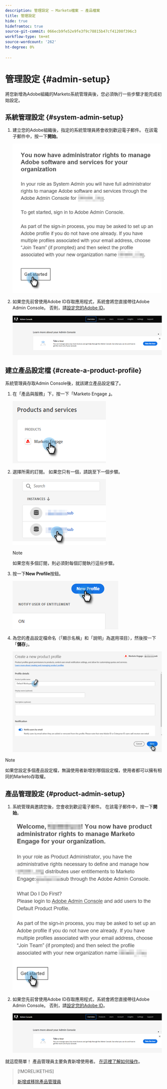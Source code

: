 ```yaml
---
description: 管理設定 — Marketo檔案 — 產品檔案
title: 管理設定
hide: true
hidefromtoc: true
source-git-commit: 066ecb9fe52e9fe3f9c78815b47cf41208f396c3
workflow-type: tm+mt
source-wordcount: '262'
ht-degree: 0%

---
```


# 管理設定 {#admin-setup}

將您新增為Adobe組織的Marketo系統管理員後，您必須執行一些步驟才能完成初始設定。

## 系統管理設定 {#system-admin-setup}

1. 建立您的Adobe組織後，指定的系統管理員將會收到歡迎電子郵件。 在該電子郵件中，按一下&#x200B;**開始**。

   ![](assets/admin-setup-1.png)

1. 如果您先前曾使用Adobe ID存取應用程式，系統會將您直接帶往Adobe Admin Console。 否則，請[設定您的Adobe ID](https://helpx.adobe.com/manage-account/using/create-update-adobe-id.html)。

   ![](assets/admin-setup-2.png)

## 建立產品設定檔 {#create-a-product-profile}

系統管理員存取Admin Console後，就該建立產品設定檔了。

1. 在「產品與服務」下，按一下「Marketo Engage **」**。

   ![](assets/admin-setup-3.png)

1. 選擇所需的訂閱。 如果您只有一個，請跳至下一個步驟。

   ![](assets/admin-setup-4.png)

   >[!NOTE]
   >
   >如果您有多個訂閱，則必須對每個訂閱執行這些步驟。

1. 按一下&#x200B;**New Profile**&#x200B;按鈕。

   ![](assets/admin-setup-5.png)

1. 為您的產品設定檔命名（「顯示名稱」和「說明」為選用項目），然後按一下「**儲存**」。

   ![](assets/admin-setup-6.png)

>[!NOTE]
>
>如果您設定多個產品設定檔，無論使用者新增到哪個設定檔，使用者都可以擁有相同的Marketo存取權。

## 產品管理設定 {#product-admin-setup}

1. 系統管理員邀請您後，您會收到歡迎電子郵件。 在該電子郵件中，按一下&#x200B;**開始**。

   ![](assets/admin-setup-7.png)

1. 如果您先前曾使用Adobe ID存取應用程式，系統會將您直接帶往Adobe Admin Console。 否則，請[設定您的Adobe ID](https://helpx.adobe.com/manage-account/using/create-update-adobe-id.html)。

   ![](assets/admin-setup-8.png)

就這麼簡單！ 產品管理員主要負責新增使用者。 [在這裡了解如何操作](/help/marketo/product-docs/administration/marketo-with-adobe-identity/add-or-remove-a-user.md#add-a-user)。

>[!MORELIKETHIS]
>
>[新增或移除產品管理員](/help/marketo/product-docs/administration/marketo-with-adobe-identity/add-or-remove-a-product-admin.md)
